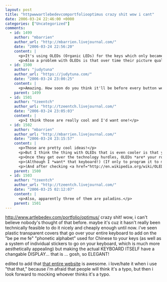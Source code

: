 ```yaml
---
layout: post
title: "httpwwwartlebedevcomportfoliooptimus crazy shit wow i cant"
date: 2006-03-24 22:46:00 +0000
categories: ["Uncategorized"]
comments:
  - id: 1499
    author: "mbarrien"
    author_url: "http://mbarrien.livejournal.com/"
    date: "2006-03-24 22:56:20"
    content: |
      <p>It's using OLEDs (Organic LEDs) for the keys which only became reasonably priced or able to be mass produced like 1 or 2 years ago (they only started showing up on digital cameras last year, and those are the first products to really use OLEDs). So yeah, it didn't get cheap until recently.</p>
      <p>Also a problem with OLEDs is that over time their picture quality degrades and are prone to burn-in like your CRT TVs and monitors. I'd be curious what they do to prevent burning in the letters on the keys (which in everyday usage aren't going to change much). Don't buy the first ones they release so that they have time to work out the kinks. :-)</p>
  - id: 1500
    author: "judytuna"
    author_url: "https://judytuna.com/"
    date: "2006-03-24 23:00:25"
    content: |
      <p>Amazing. How soon do you think it'll be before every button we ever press has OLEDs behind them? Light switches will say "press to turn off" when they're switched to on and "turn on" when they're off.... speaker volume knobs will display the % loudness they're at... alarm clock buttons will say "snooze for x minutes" ... toaster levers will display the heat setting and number of seconds left...</p>
    parent: 1499
  - id: 1501
    author: "tzeentch"
    author_url: "http://tzeentch.livejournal.com/"
    date: "2006-03-24 23:05:03"
    content: |
      <p>I think those are really cool and I'd want one!</p>
  - id: 1502
    author: "mbarrien"
    author_url: "http://mbarrien.livejournal.com/"
    date: "2006-03-24 23:15:57"
    content: |
      <p>Those are pretty cool ideas!</p>
      <p>But I think the thing with OLEDs that is even cooler is that you can print it using inkjet technologies onto flexible surfaces. Like paper. Or clothing. It's also much easier to make large OLED displays than large LCD displays.</p>
      <p>Once they get over the technology hurdles, OLEDs *are* your roll up monitor/moving paper. Or your cheap wall sized flat-panel. Or your t-shirt with a video display in it. Much cooler than a keyboard with changeable keys :-) (This message is brought to you by Mike, walking talking spokesperson of the OLED industry.) </p>
      <p>(Although I *want* that keyboard!) (If only to program it to make the keyboard talk to you.)</p>
      <p>(And after checking <a href="http://en.wikipedia.org/wiki/OLED" rel="nofollow">Wikipedia</a> I was wrong. They started becoming cheap like 2003, so more like 3 years ago.)</p>
    parent: 1500
  - id: 1503
    author: "tzeentch"
    author_url: "http://tzeentch.livejournal.com/"
    date: "2006-03-25 02:12:07"
    content: |
      <p>Also, apparently three of them are paladins.</p>
    parent: 1501
---
```


http://www.artlebedev.com/portfolio/optimus/  crazy shit! wow, i can't believe nobody's thought of that before. maybe it's cuz it hasn't really been technically feasible to do it nicely and cheaply enough until now. i've seen plastic transparent covers that go over your entire keyboard to add on the "be pe me fe" "phonetic alphabet" used for Chinese to your keys (as well as a system of individual stickers to go on your keyboard, which is much more aesthetically appealing) but making  the actual KEYBOARD ITSELF have a changable DISPLAY... that is ... gosh, so ELEGANT!

edited to add that [that entire website](http://www.artlebedev.com/news/) is awesome. i love/hate it when i use "that that," because i'm afraid that people will think it's a typo, but then i look forward to mocking whoever thinks it's a typo.